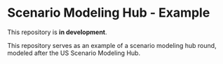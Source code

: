 # Scenario Modeling Hub - Example

This repository is **in development**.

This repository serves as an example of a scenario modeling hub round, 
modeled after the US Scenario Modeling Hub.

